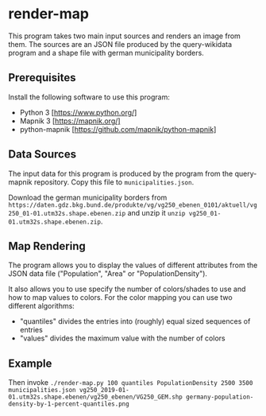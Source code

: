 # render-map

This program takes two main input sources and renders an image from them.
The sources are an JSON file produced by the query-wikidata program and
a shape file with german municipality borders.

## Prerequisites

Install the following software to use this program:
- Python 3 [https://www.python.org/]
- Mapnik 3 [https://mapnik.org/]
- python-mapnik [https://github.com/mapnik/python-mapnik]

## Data Sources

The input data for this program is produced by the program from
the query-mapnik repository. Copy this file to `municipalities.json`.

Download the german municipality borders from
`https://daten.gdz.bkg.bund.de/produkte/vg/vg250_ebenen_0101/aktuell/vg250_01-01.utm32s.shape.ebenen.zip` and unzip it `unzip vg250_01-01.utm32s.shape.ebenen.zip`.

## Map Rendering

The program allows you to display the values of different attributes from
the JSON data file ("Population", "Area" or "PopulationDensity").

It also allows you to use specify the number of colors/shades to use and
how to map values to colors. For the color mapping you can use two
different algorithms:
- "quantiles" divides the entries into (roughly) equal sized sequences of entries
- "values" divides the maximum value with the number of colors

## Example

Then invoke 
`./render-map.py 100 quantiles PopulationDensity 2500 3500 municipalities.json vg250_2019-01-01.utm32s.shape.ebenen/vg250_ebenen/VG250_GEM.shp germany-population-density-by-1-percent-quantiles.png`
